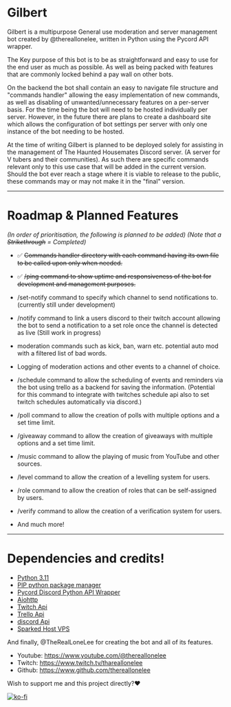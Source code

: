 # Gilbert

Gilbert is a multipurpose General use moderation and server management bot created by @thereallonelee, written in Python using the Pycord API wrapper.

The Key purpose of this bot is to be as straightforward and easy to use for the end user as much as possible. As well as being packed with features that are commonly locked behind a pay wall on other bots.

On the backend the bot shall contain an easy to navigate file structure and "commands handler" allowing the easy implementation of new commands, as well as disabling of unwanted/unnecessary features on a per-server basis. For the time being the bot will need to be hosted individually per server. However, in the future there are plans to create a dashboard site which allows the configuration of bot settings per server with only one instance of the bot needing to be hosted.

At the time of writing Gilbert is planned to be deployed solely for assisting in the management of The Haunted Housemates Discord server. (A server for V tubers and their communities). As such there are specific commands relevant only to this use case that will be added in the current version. Should the bot ever reach a stage where it is viable to release to the public, these commands may or may not make it in the "final" version.

***

# Roadmap & Planned Features

*(In order of prioritisation, the following is planned to be added)* *(Note that a ~~Strikethrough~~ = Completed)*

- ✅ ~~Commands handler directory with each command having its own file to be called upon only when needed.~~

- ✅ ~~/ping command to show uptime and responsiveness of the bot for development and management purposes.~~

-  /set-notify command to specify which channel to send notifications to. (currently still under development)

-  /notify command to link a users discord to their twitch account allowing the bot to send a notification to
a set role once the channel is detected as live (Still work in progress)

- moderation commands such as kick, ban, warn etc. potential auto mod with a filtered list of bad words.

- Logging of moderation actions and other events to a channel of choice.

- /schedule command to allow the scheduling of events and reminders via the bot using trello as a backend for saving the information. (Potential for this command to integrate with twitches schedule api also to set 
twitch schedules automatically via discord.)

- /poll command to allow the creation of polls with multiple options and a set time limit.

- /giveaway command to allow the creation of giveaways with multiple options and a set time limit.

- /music command to allow the playing of music from YouTube and other sources.

- /level command to allow the creation of a levelling system for users.

- /role command to allow the creation of roles that can be self-assigned by users.

- /verify command to allow the creation of a verification system for users.

- And much more!

***

# Dependencies and credits! 

- [Python 3.11](https://www.python.org/downloads/)
- [PIP python package manager](https://pip.pypa.io/en/stable/installation/)
- [Pycord Discord Python API Wrapper](https://www.pycord.dev/)
- [Aiohttp](https://docs.aiohttp.org/en/stable/)
- [Twitch Api](https://dev.twitch.tv/docs/api/)
- [Trello Api](https://developer.atlassian.com/cloud/trello/rest/api-group-actions/)
- [discord Api](https://discord.com/developers/docs/intro)
- [Sparked Host VPS](https://billing.sparkedhost.com/aff.php?aff=2191)

And finally, @TheRealLoneLee for creating the bot and all of its features.
- Youtube: https://www.youtube.com/@thereallonelee
- Twitch: https://www.twitch.tv/thareallonelee
- Github: https://www.github.com/thereallonelee


Wish to support me and this project directly?:heart:

[![ko-fi](https://ko-fi.com/img/githubbutton_sm.svg)](https://ko-fi.com/M4M0CE3M6)
